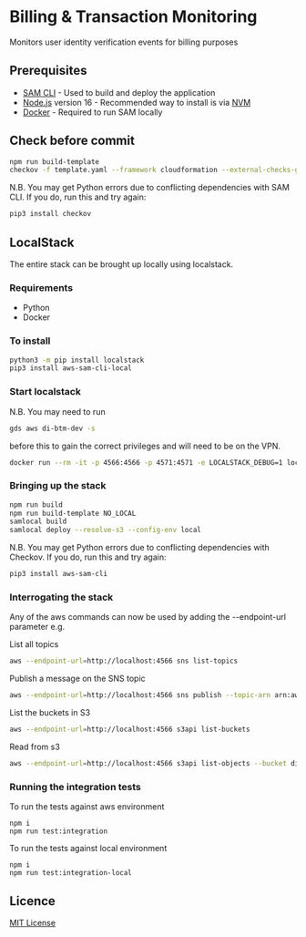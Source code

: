 # Billing & Transaction Monitoring

Monitors user identity verification events for billing purposes

## Prerequisites

- [SAM CLI](https://docs.aws.amazon.com/serverless-application-model/latest/developerguide/serverless-sam-cli-install.html) - Used to build and deploy the application
- [Node.js](https://nodejs.org/en/) version 16 - Recommended way to install is via [NVM](https://github.com/nvm-sh/nvm)
- [Docker](https://docs.docker.com/get-docker/) - Required to run SAM locally

## Check before commit
```sh
npm run build-template
checkov -f template.yaml --framework cloudformation --external-checks-git git@github.com:alphagov/di-devplatform-checkov-hook.git//src/gds_digitalidentity_checkovhook/custom_policies
```
N.B. You may get Python errors due to conflicting dependencies with SAM CLI. If you do, run this and try again:
```sh
pip3 install checkov
```

## LocalStack
The entire stack can be brought up locally using localstack.

### Requirements
- Python
- Docker

### To install
```sh
python3 -m pip install localstack
pip3 install aws-sam-cli-local
```

### Start localstack
N.B. You may need to run
```sh
gds aws di-btm-dev -s 
```
before this to gain the correct privileges and will need to be on the VPN.

```sh
docker run --rm -it -p 4566:4566 -p 4571:4571 -e LOCALSTACK_DEBUG=1 localstack/localstack
```

### Bringing up the stack
```sh
npm run build
npm run build-template NO_LOCAL
samlocal build
samlocal deploy --resolve-s3 --config-env local
```
N.B. You may get Python errors due to conflicting dependencies with Checkov. If you do, run this and try again:
```sh
pip3 install aws-sam-cli
```

### Interrogating the stack
Any of the aws commands can now be used by adding the --endpoint-url parameter e.g.

List all topics
```sh
aws --endpoint-url=http://localhost:4566 sns list-topics
```

Publish a message on the SNS topic
```sh
aws --endpoint-url=http://localhost:4566 sns publish --topic-arn arn:aws:sns:eu-west-2:000000000000:TestTxMATopic --message '{"event_name":"EVENT_1", "event_id": "1234", "component_id": "TEST_COMP", "timestamp": 1666006241000}'
```

List the buckets in S3
```sh
aws --endpoint-url=http://localhost:4566 s3api list-buckets
```

Read from s3
```sh
aws --endpoint-url=http://localhost:4566 s3api list-objects --bucket di-btm-storagebucket-fc161d3a 
```

### Running the integration tests
To run the tests against aws environment
````
npm i
npm run test:integration

````

To run the tests against local environment
````
npm i
npm run test:integration-local
````

## Licence

[MIT License](LICENCE)
